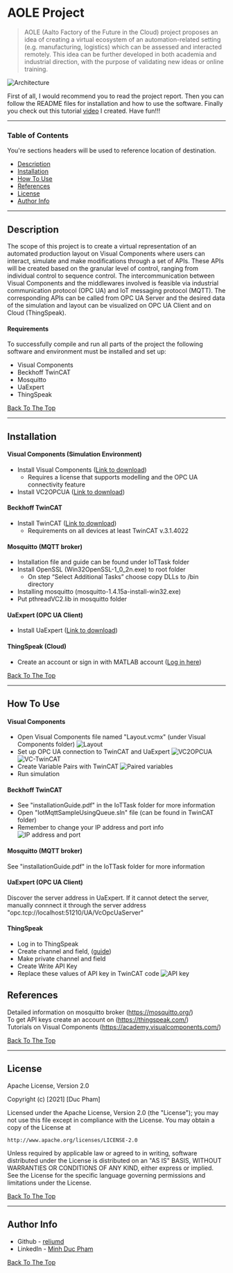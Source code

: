 # AOLE Project

> AOLE (Aalto Factory of the Future in the Cloud) project proposes an idea of creating a virtual ecosystem of an automation-related setting (e.g. manufacturing, logistics) which can be assessed and interacted remotely. This idea can be further developed in both academia and industrial direction, with the purpose of validating new ideas or online training.  

![Architecture](https://user-images.githubusercontent.com/63422870/103788345-660d9b80-5047-11eb-95bc-bb0c2cbbc77d.PNG)  

First of all, I would recommend you to read the project report. Then you can follow the README files for installation and how to use the software. Finally you check out this tutorial [video](https://youtu.be/iiVabQawqck) I created. Have fun!!!

---

### Table of Contents
You're sections headers will be used to reference location of destination.

- [Description](#description)
- [Installation](#installation)
- [How To Use](#how-to-use)
- [References](#references)
- [License](#license)
- [Author Info](#author-info)

---

## Description

The scope of this project is to create a virtual representation of an automated production layout on Visual Components where users can interact, simulate and make modifications through a set of APIs. These APIs will be created based on the granular level of control, ranging from individual control to sequence control. The intercommunication between Visual Components and the middlewares involved is feasible via industrial communication protocol (OPC UA) and IoT messaging protocol (MQTT). The corresponding APIs can be called from OPC UA Server and the desired data of the simulation and layout can be visualized on OPC UA Client and on Cloud (ThingSpeak).

#### Requirements
To successfully compile and run all parts of the project the following software and environment must be installed and set up:
* Visual Components
* Beckhoff TwinCAT
* Mosquitto
* UaExpert
* ThingSpeak

[Back To The Top](#AOLE-Project)

---

## Installation

#### Visual Components (Simulation Environment)
* Install Visual Components ([Link to download](https://www.visualcomponents.com/products/downloads/))
    - Requires a license that supports modelling and the OPC UA connectivity feature
* Install VC2OPCUA ([Link to download](https://github.com/SintefManufacturing/vc2opcua))

#### Beckhoff TwinCAT
* Install TwinCAT ([Link to download](http://www.beckhoff.com/TwinCAT/))
    - Requirements on all devices at least TwinCAT v.3.1.4022

#### Mosquitto (MQTT broker)
* Installation file and guide can be found under IoTTask folder
* Install OpenSSL (Win32OpenSSL-1_0_2n.exe) to root folder
    - On step “Select Additional Tasks” choose copy DLLs to /bin directory
* Installing mosquitto (mosquitto-1.4.15a-install-win32.exe)
* Put pthreadVC2.lib in mosquitto folder

#### UaExpert (OPC UA Client)
* Install UaExpert ([Link to download](https://www.unified-automation.com/downloads.html))

#### ThingSpeak (Cloud)
* Create an account or sign in with MATLAB account ([Log in here](https://thingspeak.com/login))

[Back To The Top](#AOLE-Project)

---

## How To Use

#### Visual Components
* Open Visual Components file named "Layout.vcmx" (under Visual Components folder)
![Layout](https://user-images.githubusercontent.com/63422870/103789610-e54f9f00-5048-11eb-8b9d-be63f795fc88.png)
* Set up OPC UA connection to TwinCAT and UaExpert
![VC2OPCUA](https://user-images.githubusercontent.com/63422870/103790474-eaf9b480-5049-11eb-9fb2-6b972687f026.PNG)
![VC-TwinCAT](https://user-images.githubusercontent.com/63422870/103791345-03b69a00-504b-11eb-8f67-0436d8bd39e2.png)
* Create Variable Pairs with TwinCAT
![Paired variables](https://user-images.githubusercontent.com/63422870/103791580-47a99f00-504b-11eb-9567-86f55389d950.png)
* Run simulation

#### Beckhoff TwinCAT
* See "installationGuide.pdf" in the IoTTask folder for more information
* Open "IotMqttSampleUsingQueue.sln" file (can be found in TwinCAT folder)
* Remember to change your IP address and port info
![IP address and port](https://user-images.githubusercontent.com/63422870/103790988-930f7d80-504a-11eb-8c4f-b2d24ebaedf4.png)

#### Mosquitto (MQTT broker)
See "installationGuide.pdf" in the IoTTask folder for more information

#### UaExpert (OPC UA Client)
Discover the server address in UaExpert. If it cannot detect the server, manually connnect it through the server address "opc.tcp://localhost:51210/UA/VcOpcUaServer"

#### ThingSpeak
* Log in to ThingSpeak
* Create channel and field, ([guide](https://www.youtube.com/watch?v=sBAuexThr30))
* Make private channel and field
* Create Write API Key
* Replace these values of API key in TwinCAT code
![API key](https://user-images.githubusercontent.com/63422870/103790777-52176900-504a-11eb-95b9-58852edecb04.png)

## References
Detailed information on mosquitto broker (https://mosquitto.org/)  
To get API keys create an account on (https://thingspeak.com/)  
Tutorials on Visual Components (https://academy.visualcomponents.com/)

[Back To The Top](#AOLE-Project)

---

## License

Apache License, Version 2.0

Copyright (c) [2021] [Duc Pham]

Licensed under the Apache License, Version 2.0 (the "License");
you may not use this file except in compliance with the License.
You may obtain a copy of the License at

    http://www.apache.org/licenses/LICENSE-2.0

Unless required by applicable law or agreed to in writing, software
distributed under the License is distributed on an "AS IS" BASIS,
WITHOUT WARRANTIES OR CONDITIONS OF ANY KIND, either express or implied.
See the License for the specific language governing permissions and
limitations under the License.

[Back To The Top](#AOLE-Project)

---

## Author Info

- Github - [reliumd](https://github.com/reliumd)
- LinkedIn - [Minh Duc Pham](https://www.linkedin.com/in/minh-duc-pham-468ba9a8/)  

[Back To The Top](#AOLE-Project)
